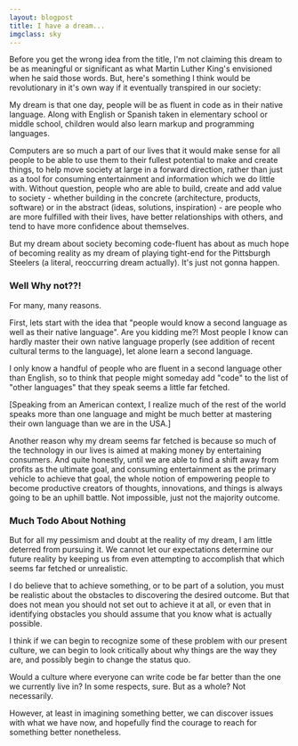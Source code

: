 ```yaml
---
layout: blogpost
title: I have a dream...
imgclass: sky
---
```


<p class="disclaimer">Before you get the wrong idea from the title, I'm not claiming this dream to be as meaningful or significant as what Martin Luther King's envisioned when he said those words. But, here's something I think would be revolutionary in it's own way if it eventually transpired in our society:</p>

<p>My dream is that one day, people will be as fluent in code as in their native language. Along with English or Spanish taken in elementary school or middle school, children would also learn markup and programming languages.</p>

<p>Computers are so much a part of our lives that it would make sense for all people to be able to use them to their fullest potential to make and create things, to help move society at large in a forward direction, rather than just as a tool for consuming entertainment and information which we do little with. Without question, people who are able to build, create and add value to society - whether building in the concrete (architecture, products, software) or in the abstract (ideas, solutions, inspiration) - are people who are more fulfilled with their lives, have better relationships with others, and tend to have more confidence about themselves.</p>

<p>But my dream about society becoming code-fluent has about as much hope of becoming reality as my dream of playing tight-end for the Pittsburgh Steelers (a literal, reoccurring dream actually). It's just not gonna happen.</p>

<h3>Well Why not??!</h3>

<p>For many, many reasons.</p>

<p>First, lets start with the idea that "people would know a second language as well as their native language". Are you kidding me?! Most people I know can hardly master their own native language properly (see addition of recent cultural terms to the language), let alone learn a second language.</p>

<p>I only know a handful of people who are fluent in a second language other than English, so to think that people might someday add "code" to the list of "other languages" that they speak seems a little far fetched.</p>

<p class="disclaimer">[Speaking from an American context, I realize much of the rest of the world speaks more than one language and might be much better at mastering their own language than we are in the USA.]</p>

<p>Another reason why my dream seems far fetched is because so much of the technology in our lives is aimed at making money by entertaining consumers. And quite honestly, until we are able to find a shift away from profits as the ultimate goal, and consuming entertainment as the primary vehicle to achieve that goal, the whole notion of empowering people to become productive creators of thoughts, innovations, and things is always going to be an uphill battle. Not impossible, just not the majority outcome.</p>

<h3>Much Todo About Nothing</h3>

<p>But for all my pessimism and doubt at the reality of my dream, I am little deterred from pursuing it. We cannot let our expectations determine our future reality by keeping us from even attempting to accomplish that which seems far fetched or unrealistic.</p>

<p>I do believe that to achieve something, or to be part of a solution, you must be realistic about the obstacles to discovering the desired outcome. But that does not mean you should not set out to achieve it at all, or even that in identifying obstacles you should assume that you know what is actually possible.</p>

<p>I think if we can begin to recognize some of these problem with our present culture, we can begin to look critically about why things are the way they are, and possibly begin to change the status quo.</p>

<p>Would a culture where everyone can write code be far better than the one we currently live in? In some respects, sure. But as a whole? Not necessarily.</p>

<p>However, at least in imagining something better, we can discover issues with what we have now, and hopefully find the courage to reach for something better nonetheless.</p>
